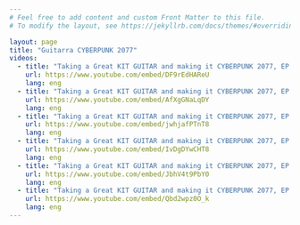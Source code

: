 ```yaml
---
# Feel free to add content and custom Front Matter to this file.
# To modify the layout, see https://jekyllrb.com/docs/themes/#overriding-theme-defaults

layout: page
title: "Guitarra CYBERPUNK 2077"
videos:
  - title: "Taking a Great KIT GUITAR and making it CYBERPUNK 2077, EP 1 | Crimson Custom Guitars"
    url: https://www.youtube.com/embed/DF9rEdHAReU
    lang: eng
  - title: "Taking a Great KIT GUITAR and making it CYBERPUNK 2077, EP 2 | Crimson Custom Guitars"
    url: https://www.youtube.com/embed/AfXgGNaLqDY
    lang: eng
  - title: "Taking a Great KIT GUITAR and making it CYBERPUNK 2077, EP 3 | Crimson Custom Guitars"
    url: https://www.youtube.com/embed/jwhjafPTnT8
    lang: eng
  - title: "Taking a Great KIT GUITAR and making it CYBERPUNK 2077, EP 4 | Crimson Custom Guitars"
    url: https://www.youtube.com/embed/IvDgDYwCHT8
    lang: eng
  - title: "Taking a Great KIT GUITAR and making it CYBERPUNK 2077, EP 5 | Crimson Custom Guitars"
    url: https://www.youtube.com/embed/JbhV4t9PbY0
    lang: eng
  - title: "Taking a Great KIT GUITAR and making it CYBERPUNK 2077, EP 6 | Crimson Custom Guitars"
    url: https://www.youtube.com/embed/Qbd2wpz0O_k
    lang: eng
---
```

